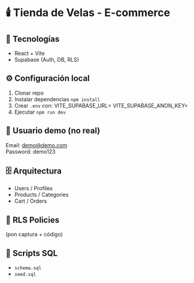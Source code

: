 # 🕯️ Tienda de Velas - E-commerce

## 🚀 Tecnologías
- React + Vite
- Supabase (Auth, DB, RLS)

## ⚙️ Configuración local
1. Clonar repo
2. Instalar dependencias `npm install`
3. Crear `.env` con:
   VITE_SUPABASE_URL=
   VITE_SUPABASE_ANON_KEY=
4. Ejecutar `npm run dev`

## 👤 Usuario demo (no real)
Email: demo@demo.com  
Password: demo123

## 🗄️ Arquitectura
- Users / Profiles
- Products / Categories
- Cart / Orders

## 🔐 RLS Policies
(pon captura + código)

## 🧪 Scripts SQL
- `schema.sql`
- `seed.sql`
